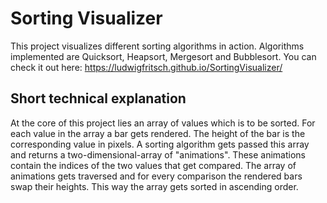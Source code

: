 # Sorting Visualizer

This project visualizes different sorting algorithms in action. Algorithms implemented are Quicksort, Heapsort, Mergesort and Bubblesort.
You can check it out here: https://ludwigfritsch.github.io/SortingVisualizer/

## Short technical explanation

At the core of this project lies an array of values which is to be sorted.
For each value in the array a bar gets rendered. The height of the bar is the corresponding value in pixels.
A sorting algorithm gets passed this array and returns a two-dimensional-array of "animations".
These animations contain the indices of the two values that get compared.
The array of animations gets traversed and for every comparison the rendered bars swap their heights.
This way the array gets sorted in ascending order.

